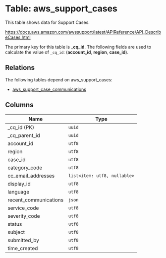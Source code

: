 # Table: aws_support_cases

This table shows data for Support Cases.

https://docs.aws.amazon.com/awssupport/latest/APIReference/API_DescribeCases.html

The primary key for this table is **_cq_id**.
The following fields are used to calculate the value of `_cq_id`: (**account_id**, **region**, **case_id**).
## Relations

The following tables depend on aws_support_cases:
  - [aws_support_case_communications](aws_support_case_communications.md)

## Columns

| Name          | Type          |
| ------------- | ------------- |
|_cq_id (PK)|`uuid`|
|_cq_parent_id|`uuid`|
|account_id|`utf8`|
|region|`utf8`|
|case_id|`utf8`|
|category_code|`utf8`|
|cc_email_addresses|`list<item: utf8, nullable>`|
|display_id|`utf8`|
|language|`utf8`|
|recent_communications|`json`|
|service_code|`utf8`|
|severity_code|`utf8`|
|status|`utf8`|
|subject|`utf8`|
|submitted_by|`utf8`|
|time_created|`utf8`|
